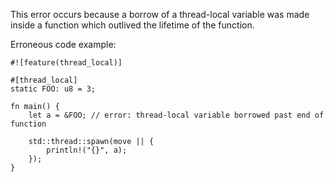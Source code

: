 This error occurs because a borrow of a thread-local variable was made inside a
function which outlived the lifetime of the function.

Erroneous code example:

```compile_fail,E0712
#![feature(thread_local)]

#[thread_local]
static FOO: u8 = 3;

fn main() {
    let a = &FOO; // error: thread-local variable borrowed past end of function

    std::thread::spawn(move || {
        println!("{}", a);
    });
}
```
